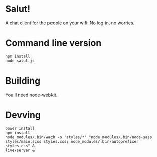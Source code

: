 # Salut!

A chat client for the people on your wifi. No log in, no worries.

# Command line version

    npm install
    node salut.js

# Building

You'll need node-webkit.

# Devving

    bower install
    npm install
    node_modules/.bin/wach -o 'styles/*' "node_modules/.bin/node-sass styles/main.scss styles.css; node_modules/.bin/autoprefixer styles.css" &
    live-server &
